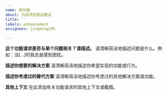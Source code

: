 ```yaml
---
name: 新功能
about: 为该项目提出建议
title: ''
labels: enhancement
assignees: jingming295

---
```


**这个功能请求是否与某个问题相关？请描述。**
请清晰简洁地描述问题是什么。例如：当[…]时我总是感到困扰。

**描述你想要的解决方案**
请清晰简洁地描述你希望实现的功能或行为。

**描述你考虑过的替代方案**
请清晰简洁地描述你考虑过的其他解决方案或功能。

**其他上下文**
在此添加有关功能请求的其他上下文或截图。
